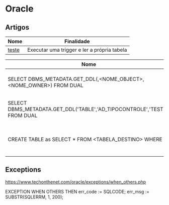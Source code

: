 # Oracle

## Artigos

| Nome                                                                            | Finalidade                                  |
| ------------------------------------------------------------------------------- | ------------------------------------------- |
| [teste](https://docs.oracle.com/cd/B14117_01/appdev.101/b10807/13_elems002.htm) | Executar uma trigger e ler a própria tabela |

| Nome                                                                      | Finalidade                               |
| ------------------------------------------------------------------------- | ---------------------------------------- |
| SELECT DBMS_METADATA.GET_DDL(<TIPO>,<NOME_OBJECT>,<NOME_OWNER>) FROM DUAL | Ver create table de uma tabela           |
| SELECT DBMS_METADATA.GET_DDL('TABLE','AD_TIPOCONTROLE','TESTE') FROM DUAL | Ver create table de uma tabela           |
| CREATE TABLE <TABELA> as SELECT \* FROM <TABELA_DESTINO> WHERE <CONDICAO> | Cria uma tabela com base em uma consulta |

## Exceptions

https://www.techonthenet.com/oracle/exceptions/when_others.php

EXCEPTION
WHEN OTHERS THEN
err_code := SQLCODE;
err_msg := SUBSTR(SQLERRM, 1, 200);
